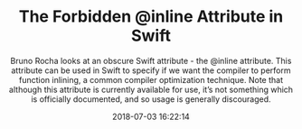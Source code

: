 ---
title: "The Forbidden @inline Attribute in Swift"
subtitle: "Bruno Rocha looks at an obscure Swift attribute - the @inline attribute. This attribute can be used in Swift to specify if we want the compiler to perform function inlining, a common compiler optimization technique. Note that although this attribute is currently available for use, it’s not something which is officially documented, and so usage is generally discouraged."
tags: ["inline","attribute"]
link: "https://swiftrocks.com/the-forbidden-inline-attribute-in-swift.html"
date: "2018-07-03 16:22:14"
---